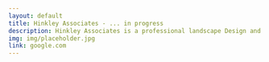 ```yaml
---
layout: default
title: Hinkley Associates - ... in progress
description: Hinkley Associates is a professional landscape Design and Construction Company whose work has consistently ranked among the very best our industry has to offer. We concentrate our services in the cities of Mississauga, Oakville, Burlington, Milton, Georgetown and Etobicoke but have frequently travelled beyond those borders if necessary. Our crews are knowledgeable and experienced and have been hand-picked for their professionalism and craftsmanship. Drop us a line, our first consultation is free!
img: img/placeholder.jpg
link: google.com 
---
```

